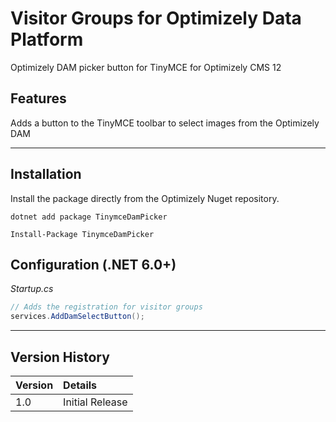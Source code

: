# Visitor Groups for Optimizely Data Platform

Optimizely DAM picker button for TinyMCE for Optimizely CMS 12

## Features

Adds a button to the TinyMCE toolbar to select images from the Optimizely DAM

----

## Installation

Install the package directly from the Optimizely Nuget repository.

``` 
dotnet add package TinymceDamPicker
```
```
Install-Package TinymceDamPicker
```

## Configuration (.NET 6.0+)

*Startup.cs*
``` c#
// Adds the registration for visitor groups
services.AddDamSelectButton();
```
 ---
 ## Version History

 |Version| Details|
 |:---|:---------------|
 |1.0|Initial Release|